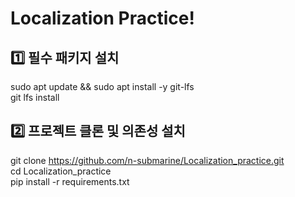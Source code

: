# Localization Practice!
## 1️⃣ 필수 패키지 설치
sudo apt update && sudo apt install -y git-lfs  
git lfs install


## 2️⃣ 프로젝트 클론 및 의존성 설치
git clone https://github.com/n-submarine/Localization_practice.git  
cd Localization_practice  
pip install -r requirements.txt
